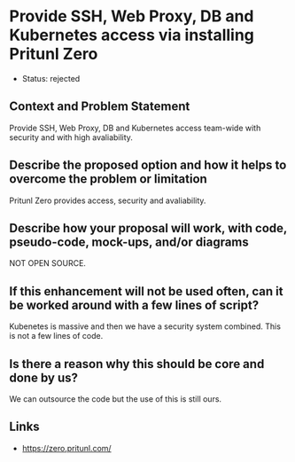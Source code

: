 # Provide SSH, Web Proxy, DB and Kubernetes access via installing Pritunl Zero

- Status: rejected

## Context and Problem Statement

Provide SSH, Web Proxy, DB and Kubernetes access team-wide with security and with high avaliability.

## Describe the proposed option and how it helps to overcome the problem or limitation

 Pritunl Zero provides access, security and avaliability.

## Describe how your proposal will work, with code, pseudo-code, mock-ups, and/or diagrams

NOT OPEN SOURCE.

## If this enhancement will not be used often, can it be worked around with a few lines of script?

Kubenetes is massive and then we have a security system combined. This is not a few lines of code.

## Is there a reason why this should be core and done by us?

We can outsource the code but the use of this is still ours.

## Links <!-- optional -->

- https://zero.pritunl.com/
